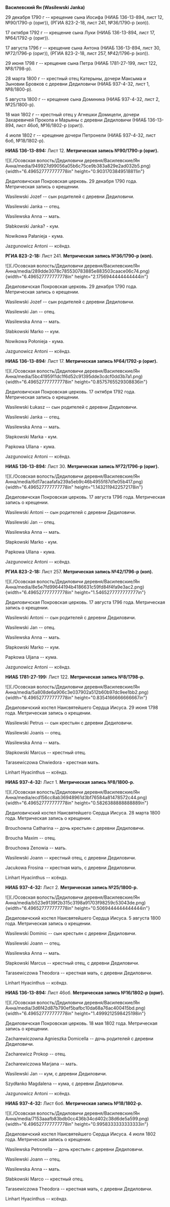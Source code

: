 **Василевский Ян (Wasilewski Janka)**

29 декабря 1790 г -- крещение сына Иосифа (НИАБ 136-13-894, лист 12,
№90/1790-р (ориг)), (РГИА 823-2-18, лист 241, №36/1790-р (коп)).

17 октября 1792 г -- крещение сына Луки (НИАБ 136-13-894, лист 17,
№64/1792-р (ориг)).

17 августа 1796 г -- крещение сына Антона (НИАБ 136-13-894, лист 30,
№72/1796-р (ориг)), (РГИА 823-2-18, лист 257, №42/1796-р (коп)).

29 июня 1798 г -- крещение сына Петра (НИАБ 1781-27-199, лист 122,
№8/1798-р).

28 марта 1800 г -- крестный отец Катерыны, дочери Максыма и Зыновии
Бровков с деревни Дедиловичи (НИАБ 937-4-32, лист 1, №8/1800-р).

5 августа 1800 г -- крещение сына Доминика (НИАБ 937-4-32, лист 2,
№25/1800-р).

18 мая 1802 г -- крестный отец у Агнешки Домицели, дочери Захаревичей
Прокопа и Марьяны с деревни Дедиловичи (НИАБ 136-13-894, лист 46об,
№16/1802-р (ориг)).

4 июля 1802 г -- крещение дочери Петронели (НИАБ 937-4-32, лист 6об,
№18/1802-р).

**НИАБ 136-13-894:** Лист 12. **Метрическая запись №90/1790-р (ориг).**

![](./Осовская волость/Дедиловичи деревня/Василевские/Ян Анна/media/949927d99056a05b6c75ce9b383a829e2ad032b5.png){width="6.496527777777778in"
height="0.9031703849518811in"}

Дедиловичская Покровская церковь. 29 декабря 1790 года. Метрическая
запись о крещении.

Wasilewski Jozef -- сын родителей с деревни Дедиловичи.

Wasilewski Janka -- отец.

Wasilewska Anna -- мать.

Słabkowski Janka? - кум.

Nowikowa Pałanieja - кума.

Jazgunowicz Antoni -- ксёндз.

**РГИА 823-2-18:** Лист 241. **Метрическая запись №36/1790-р (коп).**

![](./Осовская волость/Дедиловичи деревня/Василевские/Ян Анна/media/289dde3078c785530783885e883503caace06c74.png){width="6.496527777777778in"
height="2.1756944444444444in"}

Дедиловичская Покровская церковь. 29 декабря 1790 года. Метрическая
запись о крещении.

Wasilewski Jozef -- сын родителей с деревни Дедиловичи.

Wasilewski Jan -- отец.

Wasilewska Anna -- мать.

Słabkowski Marko -- кум.

Nowikowa Połonieja - кума.

Jazgunowicz Antoni -- ксёндз.

**НИАБ 136-13-894:** Лист 17. **Метрическая запись №64/1792-р (ориг).**

![](./Осовская волость/Дедиловичи деревня/Василевские/Ян Анна/media/5bc4195911dc1f6d52c91395dde3cdcf0dd3b7a1.png){width="6.496527777777778in"
height="0.8575765529308836in"}

Дедиловичская Покровская церковь. 17 октября 1792 года. Метрическая
запись о крещении.

Wasilewski Łukasz -- сын родителей с деревни Дедиловичи.

Wasilewski Janka -- отец.

Wasilewska Anna -- мать.

Słapkowski Marka - кум.

Papkowa Ullana - кума.

Jazgunowicz Antoni -- ксёндз.

**НИАБ 136-13-894:** Лист 30. **Метрическая запись №72/1796-р (ориг).**

![](./Осовская волость/Дедиловичи деревня/Василевские/Ян Анна/media/6d17acaafafa239a5eb9c46b4955f87d1e05b417.png){width="6.496527777777778in"
height="1.1432119422572178in"}

Дедиловичская Покровская церковь. 17 августа 1796 года. Метрическая
запись о крещении.

Wasilewski Antoni -- сын родителей с деревни Дедиловичи.

Wasilewski Jan -- отец.

Wasilewska Anna -- мать.

Słapkowski Marko - кум.

Papkowa Ullana - кума.

Jazgunowicz Antoni -- ксёндз.

**РГИА 823-2-18:** Лист 257. **Метрическая запись №42/1796-р (коп).**

![](./Осовская волость/Дедиловичи деревня/Василевские/Ян Анна/media/8e5e7fd99644194b4186631c59fd84f4fa9e3ac2.png){width="6.496527777777778in"
height="1.5465277777777777in"}

Дедиловичская Покровская церковь. 17 августа 1796 года. Метрическая
запись о крещении.

Wasilewski Antoni -- сын родителей с деревни Дедиловичи.

Wasilewski Jan -- отец.

Wasilewska Anna -- мать.

Słapkowski Marko -- кум.

Papkowa Uljana -- кума.

Jazgunowicz Antoni -- ксёндз.

**НИАБ 1781-27-199:** Лист 122. **Метрическая запись №8/1798-р.**

![](./Осовская волость/Дедиловичи деревня/Василевские/Ян Анна/media/5a808de6a906c3e037902a512b60b97dc9ee1bb2.png){width="6.496527777777778in"
height="0.8354166666666667in"}

Дедиловичский костел Наисвятейшего Сердца Иисуса. 29 июня 1798 года.
Метрическая запись о крещении.

Wasilewski Petrus -- сын крестьян с деревни Дедиловичи.

Wasilewski Joanis -- отец.

Wasilewska Anna -- мать.

Słapkowski Marcus -- крестный отец.

Tarasewiczowa Chwiedora - крестная мать.

Linhart Hyacinthus -- ксёндз.

**НИАБ 937-4-32:** Лист 1. **Метрическая запись №8/1800-р.**

![](./Осовская волость/Дедиловичи деревня/Василевские/Ян Анна/media/ecd156cc8ab36948961d3bf76584a81478572c44.png){width="6.496527777777778in"
height="0.5826388888888889in"}

Дедиловичский костел Наисвятейшего Сердца Иисуса. 28 марта 1800 года.
Метрическая запись о крещении.

Brouchowna Catharina -- дочь крестьян с деревни Дедиловичи.

Broucha Maxim -- отец.

Brouchowa Zenowia -- мать.

Wasilewski Joann -- крестный отец, с деревни Дедиловичи.

Jacukowa Frosina -- крестная мать, с деревни Дедиловичи.

Linhart Hyacinthus -- ксёндз.

**НИАБ 937-4-32:** Лист 2. **Метрическая запись №25/1800-р.**

![](./Осовская волость/Дедиловичи деревня/Василевские/Ян Анна/media/b523e9139f2b315c3198a91703f98259c53043de.png){width="6.496527777777778in"
height="0.5069444444444444in"}

Дедиловичский костел Наисвятейшего Сердца Иисуса. 5 августа 1800 года.
Метрическая запись о крещении.

Wasilewski Dominic -- сын крестьян с деревни Дедиловичи.

Wasilewski Joann -- отец.

Wasilewska Anna -- мать.

Słapkowski Marcus -- крестный отец, с деревни Дедиловичи.

Tarasewiczowa Theodora -- крестная мать, с деревни Дедиловичи.

Linhart Hyacinthus -- ксёндз.

**НИАБ 136-13-894:** Лист 46об. **Метрическая запись №16/1802-р
(ориг).**

![](./Осовская волость/Дедиловичи деревня/Василевские/Ян Анна/media/3d6f42d87b790ef5bafbc10da68a76ac400415bd.png){width="6.496527777777778in"
height="1.4999212598425198in"}

Дедиловичская Покровская церковь. 18 мая 1802 года. Метрическая запись о
крещении.

Zacharewiczowna Agnieszka Domicella -- дочь родителей с деревни
Дедиловичи.

Zacharewicz Prokop -- отец.

Zacharewiczowa Marjana -- мать.

Wasilewski Jan -- кум, с деревни Дедиловичи.

Szydłanko Magdalena -- кума, с деревни Дедиловичи.

Jazgunowicz Antoni -- ксёндз.

**НИАБ 937-4-32:** Лист 6об. **Метрическая запись №18/1802-р.**

![](./Осовская волость/Дедиловичи деревня/Василевские/Ян Анна/media/7153aaafb83bdb0cc436b34cd402c38d6de5a599.png){width="6.496527777777778in"
height="0.9958333333333333in"}

Дедиловичский костел Наисвятейшего Сердца Иисуса. 4 июля 1802 года.
Метрическая запись о крещении.

Wasilewska Petronella -- дочь крестьян с деревни Дедиловичи.

Wasilewski Joann -- отец.

Wasilewska Anna -- мать.

Słabkowski Marco -- крестный отец.

Tarasewiczowa Theodora -- крестная мать, с деревни Дедиловичи.

Linhart Hyacinthus -- ксёндз.
